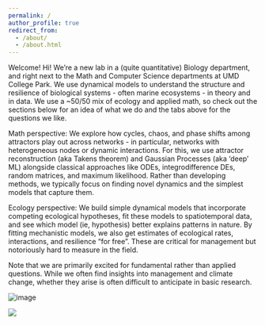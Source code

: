 ```yaml
---
permalink: /
author_profile: true
redirect_from: 
  - /about/
  - /about.html
---
```


Welcome!
Hi! We’re a new lab in a (quite quantitative) Biology department, and right next to the Math and Computer Science departments at UMD College Park. We use dynamical models to understand the structure and resilience of biological systems - often marine ecosystems - in theory and in data. We use a ~50/50 mix of ecology and applied math, so check out the sections below for an idea of what we do and the tabs above for the questions we like.


Math perspective:
We explore how cycles, chaos, and phase shifts among attractors play out across networks - in particular, networks with heterogeneous nodes or dynamic interactions. For this, we use attractor reconstruction (aka Takens theorem) and Gaussian Processes (aka ‘deep’ ML) alongside classical approaches like ODEs, integrodifference DEs, random matrices, and maximum likelihood. Rather than developing methods, we typically focus on finding novel dynamics and the simplest models that capture them.


Ecology perspective:
We build simple dynamical models that incorporate competing ecological hypotheses, fit these models to spatiotemporal data, and see which model (ie, hypothesis) better explains patterns in nature. By fitting mechanistic models, we also get estimates of ecological rates, interactions, and resilience “for free”. These are critical for management but notoriously hard to measure in the field. 

Note that we are primarily excited for fundamental rather than applied questions. While we often find insights into management and climate change, whether they arise is often difficult to anticipate in basic research.

![image](https://github.com/user-attachments/assets/2c962cb5-458e-40ab-b2e3-2d60fa2f69c1)


![](/images/bacteria-pictorial.png)
